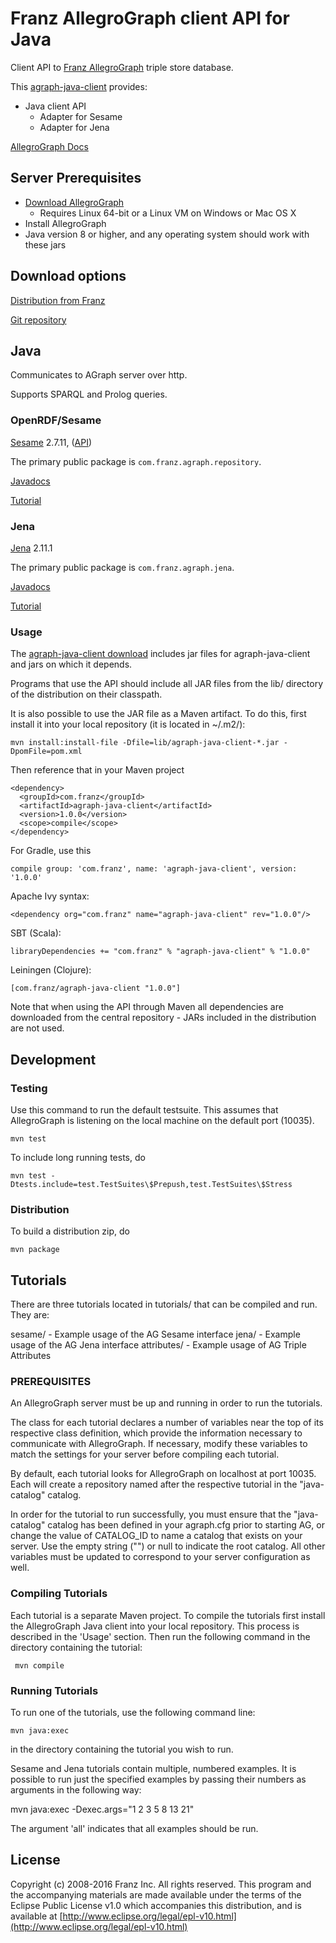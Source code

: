 # Franz AllegroGraph client API for Java

Client API to [Franz AllegroGraph](http://franz.com/agraph/)
triple store database.

This [agraph-java-client](http://github.com/franzinc/agraph-java-client) provides:

* Java client API
  * Adapter for Sesame
  * Adapter for Jena
  
[AllegroGraph Docs](http://franz.com/agraph/support/documentation/current/)


## Server Prerequisites

* [Download AllegroGraph](http://franz.com/agraph/downloads/)
  * Requires Linux 64-bit or a Linux VM on Windows or Mac OS X
* Install AllegroGraph
* Java version 8 or higher, and any operating system should work
  with these jars


## Download options

[Distribution from Franz](http://franz.com/agraph/allegrograph/clients.lhtml)

[Git repository](http://github.com/franzinc/agraph-java-client)


## Java

Communicates to AGraph server over http.

Supports SPARQL and Prolog queries.


### OpenRDF/Sesame

[Sesame](http://www.rdf4j.org/) 2.7.11,
([API](http://rdf4j.org/sesame/2.7/apidocs/))

The primary public package is
<code>com.franz.agraph.repository</code>.

[Javadocs](http://franz.com/agraph/support/documentation/current/javadoc/index.html)

[Tutorial](http://franz.com/agraph/support/documentation/current/java-tutorial/java-tutorial.html)


### Jena

[Jena](http://jena.apache.org/) 2.11.1

The primary public package is <code>com.franz.agraph.jena</code>.

[Javadocs](http://franz.com/agraph/support/documentation/current/javadoc/index.html)

[Tutorial](http://franz.com/agraph/support/documentation/current/java-tutorial/jena-tutorial.html)


### Usage

The [agraph-java-client
download](http://franz.com/agraph/allegrograph/clients.lhtml)
includes jar files for agraph-java-client and jars on which it depends.

Programs that use the API should include all JAR files from the lib/ directory of the distribution on their classpath.

It is also possible to use the JAR file as a Maven artifact. To do this, first install it into your local repository (it is located in ~/.m2/):

    mvn install:install-file -Dfile=lib/agraph-java-client-*.jar -DpomFile=pom.xml

Then reference that in your Maven project

    <dependency>
      <groupId>com.franz</groupId>
      <artifactId>agraph-java-client</artifactId>
      <version>1.0.0</version>
      <scope>compile</scope>
    </dependency>

For Gradle, use this

    compile group: 'com.franz', name: 'agraph-java-client', version: '1.0.0'

Apache Ivy syntax:

    <dependency org="com.franz" name="agraph-java-client" rev="1.0.0"/>

SBT (Scala):

    libraryDependencies += "com.franz" % "agraph-java-client" % "1.0.0"

Leiningen (Clojure):

    [com.franz/agraph-java-client "1.0.0"]

Note that when using the API through Maven all dependencies are downloaded from the central repository - JARs included in the distribution are not used.

## Development

### Testing

Use this command to run the default testsuite. This assumes that AllegroGraph is listening on the local machine on the default port (10035).

    mvn test

To include long running tests, do

    mvn test -Dtests.include=test.TestSuites\$Prepush,test.TestSuites\$Stress   

### Distribution

To build a distribution zip, do

    mvn package    

## Tutorials

There are three tutorials located in tutorials/ that can be
compiled and run. They are:

  sesame/        - Example usage of the AG Sesame interface
  jena/          - Example usage of the AG Jena interface
  attributes/    - Example usage of AG Triple Attributes

### PREREQUISITES

An AllegroGraph server must be up and running in order to run the
tutorials.

The class for each tutorial declares a number of variables near the
top of its respective class definition, which provide the
information necessary to communicate with AllegroGraph. If necessary,
modify these variables to match the settings for your server before
compiling each tutorial.

By default, each tutorial looks for AllegroGraph on localhost at port
10035. Each will create a repository named after the respective
tutorial in the "java-catalog" catalog.

In order for the tutorial to run successfully, you must ensure that
the "java-catalog" catalog has been defined in your agraph.cfg prior
to starting AG, or change the value of CATALOG_ID to name a catalog
that exists on your server. Use the empty string ("") or null to
indicate the root catalog. All other variables must be updated to
correspond to your server configuration as well.


### Compiling Tutorials

Each tutorial is a separate Maven project. To compile the tutorials
first install the AllegroGraph Java client into your local repository.
This process is described in the 'Usage' section. Then run the
following command in the directory containing the tutorial:

     mvn compile

### Running Tutorials

To run one of the tutorials, use the following command line:

    mvn java:exec

in the directory containing the tutorial you wish to run.

Sesame and Jena tutorials contain multiple, numbered examples.
It is possible to run just the specified examples by passing
their numbers as arguments in the following way:

   mvn java:exec -Dexec.args="1 2 3 5 8 13 21"

The argument 'all' indicates that all examples should be
run.

## License

Copyright (c) 2008-2016 Franz Inc.
All rights reserved. This program and the accompanying materials
are made available under the terms of the Eclipse Public License v1.0
which accompanies this distribution, and is available at
[http://www.eclipse.org/legal/epl-v10.html](http://www.eclipse.org/legal/epl-v10.html)
